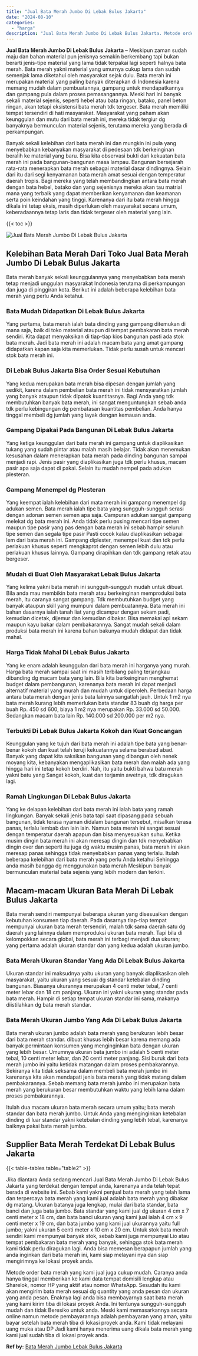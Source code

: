 ```yaml
---
title: "Jual Bata Merah Jumbo Di Lebak Bulus Jakarta"
date: "2024-08-10"
categories: 
  - "harga"
description: "Jual Bata Merah Jumbo Di Lebak Bulus Jakarta. Metode order bata merah yang kami jual juga cukup mudah. Caranya anda hanya tinggal memberikan ke kami data tem..."
---
```


**Jual Bata Merah Jumbo Di Lebak Bulus Jakarta** – Meskipun zaman sudah maju dan bahan material pun jenisnya semakin berkembang tapi bukan berarti jenis-tipe material yang lama tidak terpakai lagi seperti halnya bata merah. Bata merah yakni material yang umurnya cukup lama dan sudah semenjak lama diketahui oleh masyarakat sejak dulu. Bata merah ini merupakan material yang paling banyak diterapkan di Indonesia karena memang mudah dalam pembuatannya, gampang untuk mendapatkannya dan gampang pula dalam proses pemasangannya. Meski hari ini banyak sekali material sejenis, seperti hebel atau bata ringan, batako, panel beton ringan, akan tetapi eksistensi bata merah tdk tergeser. Bata merah memiliki tempat tersendiri di hati masyarakat. Masyarakat yang paham akan keunggulan dan mutu dari bata merah ini, mereka tidak tergiur dg banyaknya bermunculan material sejenis, terutama mereka yang berada di perkampungan.

Banyak sekali kelebihan dari bata merah ini dan mungkin ini pula yang menyebabkan kebanyakan masyarakat di pedesaan tdk berkeinginan beralih ke material yang baru. Bisa kita observasi bukti dari kekuatan bata merah ini pada bangunan-bangunan masa lampau. Bangunan bersejarah rata-rata menerapkan bata merah sebagai material dasar dindingnya. Selain dari itu dari segi kenyamanan bata merah amat sesuai dengan temperatur daerah tropis. Bagi mereka yang telah membandingkan antara bata merah dengan bata hebel, batako dan yang sejenisnya mereka akan tau matrial mana yang terbaik yang dapat memberikan kenyamanan dan keamanan serta poin keindahan yang tinggi. Karenanya dari itu bata merah hingga dikala ini tetap eksis, masih diperlukan oleh masyarakat secara umum, keberadaannya tetap laris dan tidak tergeser oleh material yang lain.

{{< toc >}}

![Jual Bata Merah Jumbo Di Lebak Bulus Jakarta](/images/jual-bata-merah-36.png)

## Kelebihan Bata Merah Dari Toko Jual Bata Merah Jumbo Di Lebak Bulus Jakarta

Bata merah banyak sekali keunggulannya yang menyebabkan bata merah tetap menjadi unggulan masyarakat Indonesia terutama di perkampungan dan juga di pinggiran kota. Berikut ini adalah beberapa kelebihan bata merah yang perlu Anda ketahui.

### Bata Mudah Didapatkan Di Lebak Bulus Jakarta

Yang pertama, bata merah ialah bata dinding yang gampang ditemukan di mana saja, baik di toko material ataupun di tempat pembakaran bata merah sendiri. Kita dapat menyaksikan di tiap-tiap kios bangunan pasti ada stok bata merah. Jadi bata merah ini adalah macam bata yang amat gampang didapatkan kapan saja kita memerlukan. Tidak perlu susah untuk mencari stok bata merah ini.

### Di Lebak Bulus Jakarta Bisa Order Sesuai Kebutuhan

Yang kedua merupakan bata merah bisa dipesan dengan jumlah yang sedikit, karena dalam pembelian bata merah ini tidak mensyaratkan jumlah yang banyak ataupun tidak dipatok kuantitasnya. Bagi Anda yang tdk membutuhkan banyak bata merah, ini sangat menguntungkan sebab anda tdk perlu kebingungan dg pembatasan kuantitas pembelian. Anda hanya tinggal membeli dg jumlah yang layak dengan kemauan anda.

### Gampang Dipakai Pada Bangunan Di Lebak Bulus Jakarta

Yang ketiga keunggulan dari bata merah ini gampang untuk diaplikasikan tukang yang sudah pintar atau malah masih belajar. Tidak akan menemukan kesusahan dalam menerapkan bata merah pada dinding bangunan sampai menjadi rapi. Jenis pasir yang diaplikasikan juga tdk perlu khusus, macam pasir apa saja dapat di pakai. Selain itu mudah nempel pada adukan plesteran.

### Gampang Menempel dg Plesteran

Yang keempat ialah kelebihan dari mata merah ini gampang menempel dg adukan semen. Bata merah ialah tipe bata yang sungguh-sungguh serasi dengan adonan semen semen apa saja. Campuran adukan sangat gampang melekat dg bata merah ini. Anda tidak perlu pusing mencari tipe semen maupun tipe pasir yang pas dengan bata merah ini sebab hampir seluruh tipe semen dan segala tipe pasir Pasti cocok kalau diaplikasikan sebagai lem dari bata merah ini. Gampang diplester, menempel kuat dan tdk perlu perlakuan khusus seperti mengkaprot dengan semen lebih dulu atau perlakuan khusus lainnya. Gampang dirapihkan dan tdk gampang retak atau bergeser.

### Mudah di Buat Oleh Masyarakat Lebak Bulus Jakarta

Yang kelima yakni bata merah ini sungguh-sungguh mudah untuk dibuat. Bila anda mau membikin bata merah atau berkeinginan memproduksi bata merah, itu caranya sangat gampang. Tdk membutuhkan budget yang banyak ataupun skill yang mumpuni dalam pembuatannya. Bata merah ini bahan dasarnya ialah tanah liat yang dicampur dengan sekam padi, kemudian dicetak, dijemur dan kemudian dibakar. Bisa memakai api sekam maupun kayu bakar dalam pembakarannya. Sangat mudah sekali dalam produksi bata merah ini karena bahan bakunya mudah didapat dan tidak mahal.

### Harga Tidak Mahal Di Lebak Bulus Jakarta

Yang ke enam adalah keunggulan dari bata merah ini harganya yang murah. Harga bata merah sampai saat ini masih terbilang paling terjangkau dibanding dg macam bata yang lain. Bila kita berkeinginan menghemat budget dalam pembangunan, karenanya bata merah ini dapat menjadi alternatif material yang murah dan mudah untuk diperoleh. Perbedaan harga antara bata merah dengan jenis bata lainnya sangatlah jauh. Untuk 1 m2 nya bata merah kurang lebih memerlukan bata standar 83 buah dg harga per buah Rp. 450 sd 600, biaya 1 m2 nya merupakan Rp. 33.000 sd 50.000. Sedangkan macam bata lain Rp. 140.000 sd 200.000 per m2 nya.

### Terbukti Di Lebak Bulus Jakarta Kokoh dan Kuat Goncangan

Keunggulan yang ke tujuh dari bata merah ini adalah tipe bata yang benar-benar kokoh dan kuat telah teruji kekuatannya selama berabad abad. Banyak yang dapat kita saksikan bangunan yang dibangun oleh nenek moyang kita, kebanyakan mengaplikasikan bata merah dan malah ada yang hingga hari ini tetap kokoh berdiri. Nah, itu yaitu bukti bahwa batu merah yakni batu yang Sangat kokoh, kuat dan terjamin awetnya, tdk diragukan lagi.

### Ramah Lingkungan Di Lebak Bulus Jakarta

Yang ke delapan kelebihan dari bata merah ini ialah bata yang ramah lingkungan. Banyak sekali jenis bata tapi saat dipasang pada sebuah bangunan, tidak terasa nyaman didalam bangunan tersebut, misalkan terasa panas, terlalu lembab dan lain lain. Namun bata merah ini sangat sesuai dengan temperatur daerah apapun dan bisa menyesuaikan suhu. Ketika musim dingin bata merah ini akan meresap dingin dan tdk menyebabkan dingin over dan seperti itu juga dg waktu musim panas, bata merah ini akan meresap panas sehingga tidak menyebabkan panas yang terlalu. Itulah beberapa kelebihan dari bata merah yang perlu Anda ketahui Sehingga anda masih bangga dg menggunakan bata merah Meskipun banyak bermunculan material bata sejenis yang lebih modern dan terkini.

## Macam-macam Ukuran Bata Merah Di Lebak Bulus Jakarta

Bata merah sendiri mempunyai beberapa ukuran yang disesuaikan dengan kebutuhan konsumen tiap daerah. Pada dasarnya tiap-tiap tempat mempunyai ukuran bata merah tersendiri, malah tdk sama daerah satu dg daerah yang lainnya dalam memproduksi ukuran bata merah. Tapi bila di kelompokkan secara global, bata merah ini terbagi menjadi dua ukuran; yang pertama adalah ukuran standar dan yang kedua adalah ukuran jumbo.

### Bata Merah Ukuran Standar Yang Ada Di Lebak Bulus Jakarta

Ukuran standar ini maksudnya yaitu ukuran yang banyak diaplikasikan oleh masyarakat, yaitu ukuran yang sesuai dg standar ketebalan dinding bangunan. Biasanya ukurannya merupakan 4 centi meter tebal, 7 centi meter lebar dan 18 cm panjang. Ukuran ini yakni ukuran yang standar pada bata merah. Hampir di setiap tempat ukuran standar ini sama, makanya diistilahkan dg bata merah standar.

### Bata Merah Ukuran Jumbo Yang Ada Di Lebak Bulus Jakarta

Bata merah ukuran jumbo adalah bata merah yang berukuran lebih besar dari bata merah standar. dibuat khusus lebih besar karena memang ada banyak permintaan konsumen yang menginginkan bata dengan ukuran yang lebih besar. Umumnya ukuran bata jumbo ini adalah 5 centi meter tebal, 10 centi meter lebar, dan 20 centi meter panjang. Sisi buruk dari bata merah jumbo ini yaitu ketidak matangan dalam proses pembakarannya. Sekiranya kita tidak seksama dalam membeli bata merah jumbo ini karenanya kita akan mendapati jenis bata merah yang tidak matang dalam pembakarannya. Sebab memang bata merah jumbo ini merupakan bata merah yang berukuran besar membutuhkan waktu yang lebih lama dalam proses pembakarannya.

Itulah dua macam ukuran bata merah secara umum yaitu; bata merah standar dan bata merah jumbo. Untuk Anda yang menginginkan ketebalan dinding di luar standar yakni ketebalan dinding yang lebih tebal, karenanya baiknya pakai bata merah jumbo.

## Supplier Bata Merah Terdekat Di Lebak Bulus Jakarta

{{< table-tables table="table2" >}}

Jika diantara Anda sedang mencari Jual Bata Merah Jumbo Di Lebak Bulus Jakarta yang terdekat dengan tempat anda, karenanya anda telah tepat berada di website ini. Sebab kami yakni penjual bata merah yang telah lama dan terpercaya bata merah yang kami jual adalah bata merah yang dibakar dg matang. Ukuran batanya juga lengkap, mulai dari bata standar, bata banci dan juga bata jumbo. Bata standar yang kami jual dg ukuran 4 cm x 7 centi meter x 18 cm, dan bata banci ukuran yang kami jual ialah 4 cm x 9 centi meter x 19 cm, dan bata jumbo yang kami jual ukurannya yaitu full jumbo; yakni ukuran 5 centi meter x 10 cm x 20 cm. Untuk stok bata merah sendiri kami mempunyai banyak stok, sebab kami juga mempunyai Lio atau tempat pembakaran bata merah yang banyak, sehingga stok bata merah kami tidak perlu diragukan lagi. Anda bisa memesan berapapun jumlah yang anda inginkan dari bata merah ini, kami siap melayani nya dan siap mengirimnya ke lokasi proyek anda.

Metode order bata merah yang kami jual juga cukup mudah. Caranya anda hanya tinggal memberikan ke kami data tempat domisili lengkap atau Sharelok, nomor HP yang aktif atau nomor WhatsApp. Sesudah itu kami akan mengirim bata merah sesuai dg quantity yang anda pesan dan ukuran yang anda pesan. Enaknya lagi anda bisa membayarnya saat bata merah yang kami kirim tiba di lokasi proyek Anda. Ini tentunya sungguh-sungguh mudah dan tidak Beresiko untuk anda. Meski kami memasarkannya secara online namun metode pembayarannya adalah pembayaran yang aman, yaitu bayar setelah bata merah tiba di lokasi proyek anda. Kami tidak melayani uang muka atau DP Jadi kami hanya menerima uang dikala bata merah yang kami jual sudah tiba di lokasi proyek anda.

**Ref by:** [Bata Merah Jumbo Lebak Bulus Jakarta](https://id.wikipedia.org/wiki/Bata)
